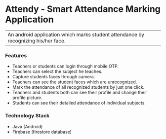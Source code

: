 # Attendy - Smart Attendance Marking Application
<table>
  <tr>
    <td>
      An android application which marks student attendance by recognizing his/her face.
    </td>
  </tr>
</table>

### Features
- Teachers or students can login through mobile OTP.
- Teachers can select the subject he teaches.
- Capture students faces through camera.
- Teachers can see the student faces which are unrecognized.
- Mark the attendance of all recognized students by just one click.
- Teachers and students both can see their profile and change their profile picture.
- Students can see their detailed attendance of individual subjects.

### Technology Stack
- Java (Android)
- Firebase (firestore database)
